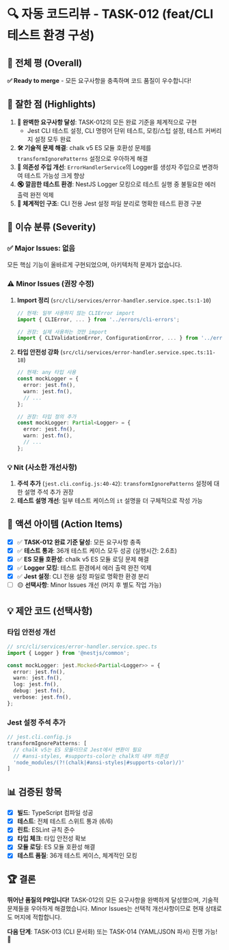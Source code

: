 # 🔍 자동 코드리뷰 - TASK-012 (feat/CLI 테스트 환경 구성)

## 🧾 전체 평 (Overall)
**✅ Ready to merge** - 모든 요구사항을 충족하며 코드 품질이 우수합니다!

## 🌟 잘한 점 (Highlights)
1. **🎯 완벽한 요구사항 달성**: TASK-012의 모든 완료 기준을 체계적으로 구현
   - Jest CLI 테스트 설정, CLI 명령어 단위 테스트, 모킹/스텁 설정, 테스트 커버리지 설정 모두 완료
2. **🛠️ 기술적 문제 해결**: chalk v5 ES 모듈 호환성 문제를 `transformIgnorePatterns` 설정으로 우아하게 해결
3. **🧪 의존성 주입 개선**: `ErrorHandlerService`의 Logger를 생성자 주입으로 변경하여 테스트 가능성 크게 향상
4. **🔇 깔끔한 테스트 환경**: NestJS Logger 모킹으로 테스트 실행 중 불필요한 에러 출력 완전 억제
5. **📁 체계적인 구조**: CLI 전용 Jest 설정 파일 분리로 명확한 테스트 환경 구분

## 🧩 이슈 분류 (Severity)

### ✅ Major Issues: 없음
모든 핵심 기능이 올바르게 구현되었으며, 아키텍처적 문제가 없습니다.

### ⚠️ Minor Issues (권장 수정)
1. **Import 정리** (`src/cli/services/error-handler.service.spec.ts:1-10`)
   ```typescript
   // 현재: 일부 사용하지 않는 CLIError import
   import { CLIError, ... } from '../errors/cli-errors';
   
   // 권장: 실제 사용하는 것만 import
   import { CLIValidationError, ConfigurationError, ... } from '../errors/cli-errors';
   ```

2. **타입 안전성 강화** (`src/cli/services/error-handler.service.spec.ts:11-18`)
   ```typescript
   // 현재: any 타입 사용
   const mockLogger = {
     error: jest.fn(),
     warn: jest.fn(),
     // ...
   };
   
   // 권장: 타입 정의 추가
   const mockLogger: Partial<Logger> = {
     error: jest.fn(),
     warn: jest.fn(),
     // ...
   };
   ```

### 💡 Nit (사소한 개선사항)
1. **주석 추가** (`jest.cli.config.js:40-42`): `transformIgnorePatterns` 설정에 대한 설명 주석 추가 권장
2. **테스트 설명 개선**: 일부 테스트 케이스의 `it` 설명을 더 구체적으로 작성 가능

## 📝 액션 아이템 (Action Items)
- [x] ✅ **TASK-012 완료 기준 달성**: 모든 요구사항 충족
- [x] ✅ **테스트 통과**: 36개 테스트 케이스 모두 성공 (실행시간: 2.6초)
- [x] ✅ **ES 모듈 호환성**: chalk v5 ES 모듈 로딩 문제 해결
- [x] ✅ **Logger 모킹**: 테스트 환경에서 에러 출력 완전 억제
- [x] ✅ **Jest 설정**: CLI 전용 설정 파일로 명확한 환경 분리
- [ ] 🟡 **선택사항**: Minor Issues 개선 (머지 후 별도 작업 가능)

## 💡 제안 코드 (선택사항)

### 타입 안전성 개선
```typescript
// src/cli/services/error-handler.service.spec.ts
import { Logger } from '@nestjs/common';

const mockLogger: jest.Mocked<Partial<Logger>> = {
  error: jest.fn(),
  warn: jest.fn(),
  log: jest.fn(),
  debug: jest.fn(),
  verbose: jest.fn(),
};
```

### Jest 설정 주석 추가
```javascript
// jest.cli.config.js
transformIgnorePatterns: [
  // chalk v5는 ES 모듈이므로 Jest에서 변환이 필요
  // #ansi-styles, #supports-color는 chalk의 내부 의존성
  'node_modules/(?!(chalk|#ansi-styles|#supports-color)/)'
]
```

## 📊 검증된 항목
- [x] **빌드**: TypeScript 컴파일 성공
- [x] **테스트**: 전체 테스트 스위트 통과 (6/6)
- [x] **린트**: ESLint 규칙 준수
- [x] **타입 체크**: 타입 안전성 확보
- [x] **모듈 로딩**: ES 모듈 호환성 해결
- [x] **테스트 품질**: 36개 테스트 케이스, 체계적인 모킹

## 🏆 결론
**뛰어난 품질의 PR입니다!** TASK-012의 모든 요구사항을 완벽하게 달성했으며, 기술적 문제들을 우아하게 해결했습니다. Minor Issues는 선택적 개선사항이므로 현재 상태로도 머지에 적합합니다.

**다음 단계**: TASK-013 (CLI 문서화) 또는 TASK-014 (YAML/JSON 파서) 진행 가능! 🚀
